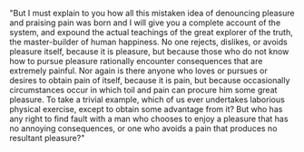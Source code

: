 "But I must explain to you how all this mistaken idea of denouncing pleasure and praising pain
was born and I will give you a complete account of the system,
and expound the actual teachings of the great explorer of the truth,
the master-builder of human happiness. No one rejects, dislikes,
or avoids pleasure itself, because it is pleasure, but because those
who do not know how to pursue pleasure rationally encounter
consequences that are extremely painful. Nor again is there anyone
who loves or pursues or desires to obtain pain of itself, because it is 
pain, but because occasionally circumstances occur in which toil and 
pain can procure him some great pleasure. To take a trivial example, 
which of us ever undertakes laborious physical exercise, except to 
obtain some advantage from it? But who has any right to find fault with 
a man who chooses to enjoy a pleasure that has no annoying consequences, 
or one who avoids a pain that produces no resultant pleasure?"  